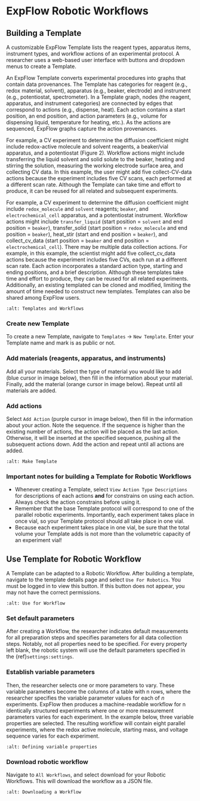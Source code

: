 # ExpFlow Robotic Workflows


## Building a Template

A customizable ExpFlow Template lists the reagent types, apparatus items, instrument types, and workflow actions of an experimental protocol. A researcher uses a web-based user interface with buttons and dropdown menus to create a Template.

An ExpFlow Template converts experimental procedures into graphs that contain data provenances. The Template has categories for reagent (e.g., redox material, solvent), apparatus (e.g., beaker, electrode) and instrument (e.g., potentiostat, spectrometer). In a Template graph, nodes (the reagent, apparatus, and instrument categories) are connected by edges that correspond to actions (e.g., dispense, heat). Each action contains a start position, an end position, and action parameters (e.g., volume for dispensing liquid, temperature for heating, etc.). As the actions are sequenced, ExpFlow graphs capture the action provenances.

For example, a CV experiment to determine the diffusion coefficient might include redox-active molecule and solvent reagents, a beaker/vial apparatus, and a potentiostat (Figure 2). Workflow actions might include transferring the liquid solvent and solid solute to the beaker, heating and stirring the solution, measuring the working electrode surface area, and collecting CV data. In this example, the user might add five collect-CV-data actions because the experiment includes five CV scans, each performed at a different scan rate. Although the Template can take time and effort to produce, it can be reused for all related and subsequent experiments.

For example, a CV experiment to determine the diffusion coefficient might include `redox_molecule` and `solvent` reagents; `beaker`, and `electrochemical_cell` apparatus, and a potentiostat instrument.   Workflow actions might include `transfer_liquid` (start position = `solvent` and end position = `beaker`), transfer_solid (start position = `redox_molecule` and end position = `beaker`), heat_stir (start and end position = `beaker`), and collect_cv_data (start position = `beaker` and end position = `electrochemical_cell`). There may be multiple data collection actions. For example, in this example, the scientist might add five collect_cv_data actions because the experiment includes five CVs, each run at a different scan rate. Each action incorporates a standard action type, starting and ending positions, and a brief description. Although these templates take time and effort to produce, they can be reused for all related experiments. Additionally, an existing templated can be cloned and modified, limiting the amount of time needed to construct new templates. Templates can also be shared among ExpFlow users.


```{image} media/template_workflow.png
:alt: Templates and Workflows
```

### Create new Template
To create a new Template, navigate to `Templates` -> `New Template`. Enter your Template name and mark is as public or not.

### Add materials (reagents, apparatus, and instruments)
Add all your materials. Select the type of material you would like to add (blue cursor in image below), then fill in the information about your material. Finally, add the material (orange cursor in image below). Repeat until all materials are added.

### Add actions
Select `Add Action` (purple cursor in image below), then fill in the information about your action. Note the sequence. If the sequence is higher than the existing number of actions, the action will be placed as the last action. Otherwise, it will be inserted at the specified sequence, pushing all the subsequent actions down. Add the action and repeat until all actions are added.

```{image} media/make_template.png
:alt: Make Template
```

### **Important notes for building a Template for Robotic Workflows**
* Whenever creating a Template, select `View Action Type Descriptions` for descriptions of each actions **and** for constrains on using each action. Always check the action constrains before using it.
* Remember that the base Template protocol will correspond to one of the parallel robotic experiments. Importantly, each experiment takes place in once vial, so your Template protocol should all take place in one vial. 
* Because each experiment takes place in one vial, be sure that the total volume your Template adds is not more than the volumetric capacity of an experiment vial!

## Use Template for Robotic Workflow

A Template can be adapted to a Robotic Workflow. After building a template, navigate to the template details page and select `Use For Robotics`. You must be logged in to view this button. If this button does not appear, you may not have the correct permissions.

```{image} media/use_for_workflow.png
:alt: Use for Workflow
```

### Set default parameters
After creating a Workflow, the researcher indicates default measurements for all preparation steps and specifies parameters for all data collection steps. Notably, not all properties need to be specified. For every property left blank, the robotic system will use the default parameters specified in the {ref}`settings:settings`.

### Establish variable parameters

Then, the researcher selects one or more parameters to vary. These variable parameters become the columns of a table with n rows, where the researcher specifies the variable parameter values for each of *n* experiments. ExpFlow then produces a machine-readable workflow for n identically structured experiments where one or more measurement parameters varies for each experiment. In the example below, three variable properties are selected. The resulting workflow will contain eight parallel experiments, where the redox active molecule, starting mass, and voltage sequence varies for each experiment.

```{image} media/variable_props.png
:alt: Defining variable properties
```

### Download robotic workflow

Navigate to `All Workflows`, and select download for your Robotic Workflows. This will download the workflow as a JSON file.

```{image} media/download_workflow.png
:alt: Downloading a Workflow
```
